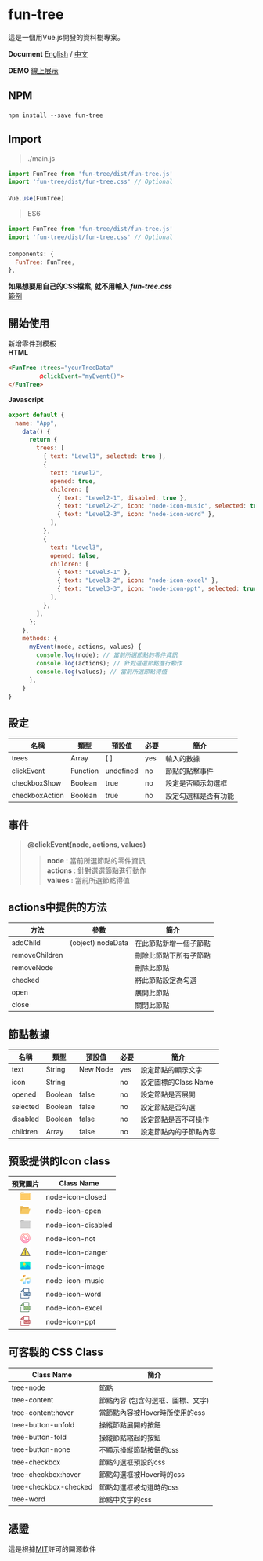 # **fun-tree**

這是一個用Vue.js開發的資料樹專案。

**Document**  [English](./README.md)  / [中文](./README-TW.md) 
  
**DEMO** [線上展示](https://BertonHsu.github.io/fun-tree/)

## NPM
`npm install --save fun-tree`

## Import
>./main.js
```js
import FunTree from 'fun-tree/dist/fun-tree.js'
import 'fun-tree/dist/fun-tree.css' // Optional

Vue.use(FunTree)
```
>ES6

```js
import FunTree from 'fun-tree/dist/fun-tree.js'
import 'fun-tree/dist/fun-tree.css' // Optional

components: {
  FunTree: FunTree,
},
```
**如果想要用自己的CSS檔案, 就不用輸入 _fun-tree.css_**  
[範例](#可客製的-CSS-Class)

## 開始使用
新增零件到模板  
**HTML**
```html
<FunTree :trees="yourTreeData"
         @clickEvent="myEvent()">
</FunTree>
```
**Javascript**
```js
export default {
  name: "App",
    data() {
      return {
        trees: [
          { text: "Level1", selected: true },
          {
            text: "Level2",
            opened: true,
            children: [
              { text: "Level2-1", disabled: true },
              { text: "Level2-2", icon: "node-icon-music", selected: true },
              { text: "Level2-3", icon: "node-icon-word" },
            ],
          },
          {
            text: "Level3",
            opened: false,
            children: [
              { text: "Level3-1" },
              { text: "Level3-2", icon: "node-icon-excel" },
              { text: "Level3-3", icon: "node-icon-ppt", selected: true },
            ],
          },
        ],
      };
    },
    methods: {
      myEvent(node, actions, values) {
        console.log(node); // 當前所選節點的零件資訊
        console.log(actions); // 針對選選節點進行動作
        console.log(values); // 當前所選節點得值 
      },
    }
}
```
## 設定

名稱            | 類型      | 預設值       | 必要      | 簡介
----------------|--------- |-------------|----------|--------------
trees           | Array    | [ ]         | yes      | 輸入的數據
clickEvent      | Function | undefined   | no       | 節點的點擊事件
checkboxShow    | Boolean  | true        | no       | 設定是否顯示勾選框
checkboxAction  | Boolean  | true        | no       | 設定勾選框是否有功能

## 事件
>**@clickEvent(node, actions, values)**  
>>**node** : 當前所選節點的零件資訊  
>>**actions** : 針對選選節點進行動作  
>>**values** : 當前所選節點得值  

## actions中提供的方法

方法           | 參數                | 簡介
---------------|--------------------|-----------------------
addChild       | (object) nodeData  | 在此節點新增一個子節點
removeChildren |                    | 刪除此節點下所有子節點
removeNode     |                    | 刪除此節點
checked        |                    | 將此節點設定為勾選
open           |                    | 展開此節點
close          |                    | 關閉此節點

## 節點數據

名稱            | 類型      | 預設值       | 必要      | 簡介
----------------|--------- |-------------|----------|--------------
text            | String   | New Node    | yes      | 設定節點的顯示文字
icon            | String   |             | no       | 設定圖標的Class Name
opened          | Boolean  | false       | no       | 設定節點是否展開
selected        | Boolean  | false       | no       | 設定節點是否勾選
disabled        | Boolean  | false       | no       | 設定節點是否不可操作
children        | Array    | false       | no       | 設定節點內的子節點內容

## 預設提供的Icon class

預覽圖片                                                                | Class Name     
:--------------------------------------------------------------------:|------------
<img src="./src/assets/folder-closed.svg" width="20" height="20">     | node-icon-closed
<img src="./src/assets/folder-opened.svg" width="20" height="20">     | node-icon-open
<img src="./src/assets/folder-disabled.svg" width="20" height="20">   | node-icon-disabled
<img src="./src/assets/not.svg" width="20" height="20">               | node-icon-not
<img src="./src/assets/danger.svg" width="20" height="20">            | node-icon-danger
<img src="./src/assets/image.svg" width="20" height="20">             | node-icon-image
<img src="./src/assets/music.svg" width="20" height="20">             | node-icon-music
<img src="./src/assets/word.svg" width="20" height="20">              | node-icon-word
<img src="./src/assets/excel.svg" width="20" height="20">             | node-icon-excel
<img src="./src/assets/ppt.svg" width="20" height="20">               | node-icon-ppt

## 可客製的 CSS Class 

Class Name            | 簡介
----------------------|----------------------------------------
tree-node             | 節點
tree-content          | 節點內容 (包含勾選框、圖標、文字)
tree-content:hover    | 當節點內容被Hover時所使用的css
tree-button-unfold    | 操縱節點展開的按鈕
tree-button-fold      | 操縱節點縮起的按鈕
tree-button-none      | 不顯示操縱節點按鈕的css
tree-checkbox         | 節點勾選框預設的css
tree-checkbox:hover   | 節點勾選框被Hover時的css
tree-checkbox-checked | 節點勾選框被勾選時的css
tree-word             | 節點中文字的css

## 憑證
這是根據[MIT](http://opensource.org/licenses/MIT)許可的開源軟件